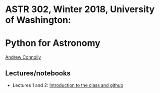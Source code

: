 # ASTR 302, Winter 2018, University of Washington: 
# Python for Astronomy

[Andrew Connolly](https://faculty.washington.edu/ajc26)

## Lectures/notebooks 

 *  Lectures 1 and 2: [Introduction to the class and github](Lectures-1-2.md)
 
 
 

